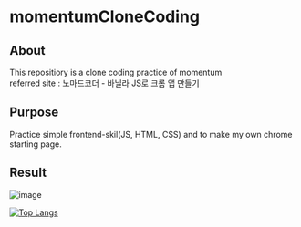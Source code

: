 # momentumCloneCoding

## About

This repositiory is a clone coding practice of momentum <br>
referred site : 노마드코더 - 바닐라 JS로 크롬 앱 만들기

## Purpose
Practice simple frontend-skil(JS, HTML, CSS) and to make my own chrome starting page.

## Result
![image](https://user-images.githubusercontent.com/92897635/163110478-15a95420-9f5f-4739-84dd-83ef99c9097c.png)


[![Top Langs](https://github-readme-stats.vercel.app/api/top-langs/?username=znhoon&layout=compact)](https://github.com/anuraghazra/github-readme-stats)
